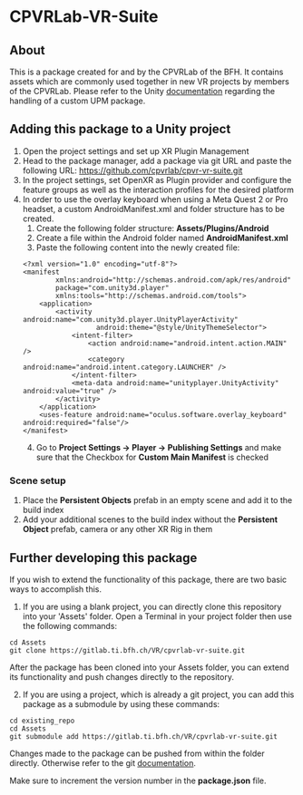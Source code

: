 # CPVRLab-VR-Suite

## About

This is a package created for and by the CPVRLab of the BFH. It contains assets which are commonly used together in new VR projects by members of the CPVRLab.
Please refer to the Unity [documentation](https://docs.unity3d.com/Manual/CustomPackages.html) regarding the handling of a custom UPM package.

## Adding this package to a Unity project

1. Open the project settings and set up XR Plugin Management
2. Head to the package manager, add a package via git URL and paste the following URL: https://github.com/cpvrlab/cpvr-vr-suite.git
3. In the project settings, set OpenXR as Plugin provider and configure the feature groups as well as the interaction profiles for the desired platform
4. In order to use the overlay keyboard when using a Meta Quest 2 or Pro headset, a custom AndroidManifest.xml and folder structure has to be created.
   1. Create the following folder structure: **Assets/Plugins/Android**
   2. Create a file within the Android folder named **AndroidManifest.xml**
   3. Paste the following content into the newly created file:
   ```
   <?xml version="1.0" encoding="utf-8"?>
   <manifest
           xmlns:android="http://schemas.android.com/apk/res/android"
           package="com.unity3d.player"
           xmlns:tools="http://schemas.android.com/tools">
       <application>
           <activity android:name="com.unity3d.player.UnityPlayerActivity"
                     android:theme="@style/UnityThemeSelector">
               <intent-filter>
                   <action android:name="android.intent.action.MAIN" />
                   <category android:name="android.intent.category.LAUNCHER" />
               </intent-filter>
               <meta-data android:name="unityplayer.UnityActivity" android:value="true" />
           </activity>
       </application>
       <uses-feature android:name="oculus.software.overlay_keyboard" android:required="false"/>
   </manifest>
   ```
   4. Go to **Project Settings -> Player -> Publishing Settings** and make sure that the Checkbox for **Custom Main Manifest** is checked

### Scene setup

1. Place the **Persistent Objects** prefab in an empty scene and add it to the build index
2. Add your additional scenes to the build index without the **Persistent Object** prefab, camera or any other XR Rig in them

## Further developing this package

If you wish to extend the functionality of this package, there are two basic ways to accomplish this.
1. If you are using a blank project, you can directly clone this repository into your 'Assets' folder. Open a Terminal in your project folder then use the following commands:
```
cd Assets
git clone https://gitlab.ti.bfh.ch/VR/cpvrlab-vr-suite.git
```
After the package has been cloned into your Assets folder, you can extend its functionality and push changes directly to the repository.

2. If you are using a project, which is already a git project, you can add this package as a submodule by using these commands:

```
cd existing_repo
cd Assets
git submodule add https://gitlab.ti.bfh.ch/VR/cpvrlab-vr-suite.git
```

Changes made to the package can be pushed from within the folder directly. Otherwise refer to the git [documentation](https://git-scm.com/book/en/v2/Git-Tools-Submodules).

Make sure to increment the version number in the **package.json** file.
